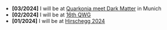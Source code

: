 - **[03/2024]** I will be at [Quarkonia meet Dark Matter](https://indico.ph.tum.de/event/7422/) in Munich
- **[02/2024]** I will be at [16th QWG](https://indico.cern.ch/event/1226860/)
- **[01/2024]** I will be at [Hirschegg 2024](https://indico.gsi.de/event/18061/overview)

